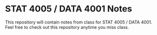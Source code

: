 # STAT 4005 / DATA 4001 Notes

This repository will contain notes from class for STAT 4005 / DATA 4001. Feel free to check out this repository anytime you miss class.

